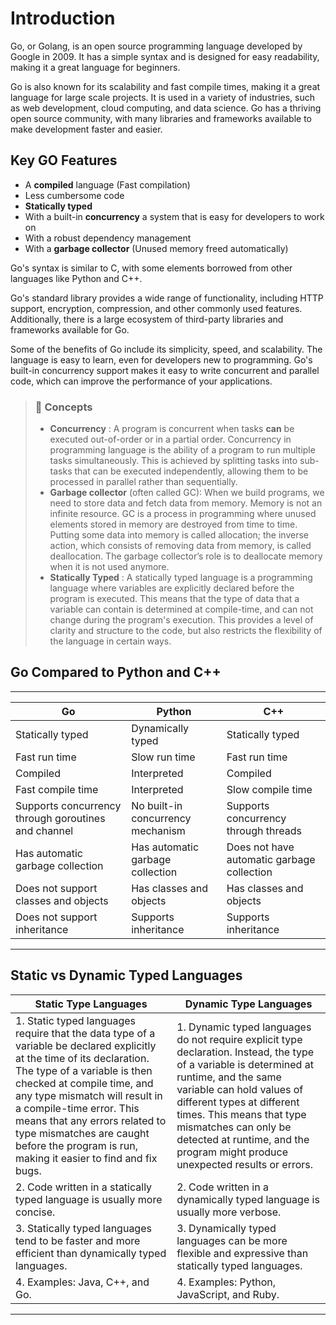 # Introduction

Go, or Golang, is an open source programming language developed by Google in 2009. It has a simple syntax and is designed for easy readability, making it a great language for beginners. 

Go is also known for its scalability and fast compile times, making it a great language for large scale projects. It is used in a variety of industries, such as web development, cloud computing, and data science. Go has a thriving open source community, with many libraries and frameworks available to make development faster and easier.

## Key GO Features

- A **compiled** language (Fast compilation)
- Less cumbersome code
- **Statically typed**
- With a built-in **concurrency** a system that is easy for developers to work on
- With a robust dependency management
- With a **garbage collector** (Unused memory freed automatically)

Go's syntax is similar to C, with some elements borrowed from other languages like Python and C++.

Go's standard library provides a wide range of functionality, including HTTP support, encryption, compression, and other commonly used features. Additionally, there is a large ecosystem of third-party libraries and frameworks available for Go.

Some of the benefits of Go include its simplicity, speed, and scalability. The language is easy to learn, even for developers new to programming. Go's built-in concurrency support makes it easy to write concurrent and parallel code, which can improve the performance of your applications.

> ### 📌 Concepts
> - **Concurrency** : A program is concurrent when tasks **can** be executed out-of-order or in a partial order. Concurrency in programming language is the ability of a program to run multiple tasks simultaneously. This is achieved by splitting tasks into sub-tasks that can be executed independently, allowing them to be processed in parallel rather than sequentially.
> - **Garbage collector** (often called GC): When we build programs, we need to store data and fetch data from memory. Memory is not an infinite resource. GC is a process in programming where unused elements stored in memory are destroyed from time to time. Putting some data into memory is called allocation; the inverse action, which consists of removing data from memory, is called deallocation. The garbage collector’s role is to deallocate memory when it is not used anymore.
> - **Statically Typed** : A statically typed language is a programming language where variables are explicitly declared before the program is executed. This means that the type of data that a variable can contain is determined at compile-time, and can not change during the program's execution. This provides a level of clarity and structure to the code, but also restricts the flexibility of the language in certain ways.

## Go Compared to Python and C++
---

| Go | Python | C++ |
| --- | --- | --- |
| Statically typed | Dynamically typed | Statically typed |
| Fast run time | Slow run time | Fast run time |
| Compiled | Interpreted | Compiled |
| Fast compile time | Interpreted | Slow compile time |
| Supports concurrency through goroutines and channel | No built-in concurrency mechanism | Supports concurrency through threads |
| Has automatic garbage collection | Has automatic garbage collection | Does not have automatic garbage collection |
| Does not support classes and objects | Has classes and objects | Has classes and objects |
| Does not support inheritance | Supports inheritance | Supports inheritance |
---

## Static vs Dynamic Typed Languages

| Static Type Languages | Dynamic Type Languages |
| --- | --- |
| 1. Static typed languages require that the data type of a variable be declared explicitly at the time of its declaration. The type of a variable is then checked at compile time, and any type mismatch will result in a compile-time error. This means that any errors related to type mismatches are caught before the program is run, making it easier to find and fix bugs. | 1. Dynamic typed languages do not require explicit type declaration. Instead, the type of a variable is determined at runtime, and the same variable can hold values of different types at different times. This means that type mismatches can only be detected at runtime, and the program might produce unexpected results or errors. |
| 2. Code written in a statically typed language is usually more concise. | 2. Code written in a dynamically typed language is usually more verbose. |
| 3. Statically typed languages tend to be faster and more efficient than dynamically typed languages. | 3. Dynamically typed languages can be more flexible and expressive than statically typed languages. |
| 4. Examples: Java, C++, and Go. | 4. Examples: Python, JavaScript, and Ruby. |
---
